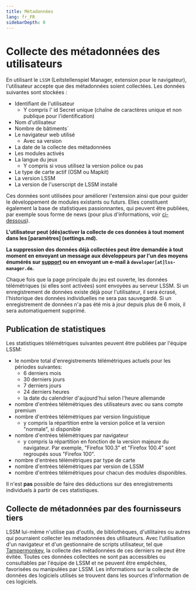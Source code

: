```yaml
---
title: Métadonnées
lang: fr_FR
sidebarDepth: 0
---
```


# Collecte des métadonnées des utilisateurs

En utilisant le `LSSM` (Leitstellenspiel Manager, extension pour le navigateur), l'utilisateur accepte que des métadonnées soient collectées. Les données suivantes sont stockées :
* Identifiant de l'utilisateur
  * Y compris l' id Secret unique (chaîne de caractères unique et non publique pour l'identification)
* Nom d'utilisateur
* Nombre de bâtiments`
* Le navigateur web utilisé
  * Avec sa version
* La date de la collecte des métadonnées
* Les modules activés
* La langue du jeux 
  *  Y compris si vous utilisez la version police ou pas
* Le type de carte actif (OSM ou Mapkit)
* La version LSSM
* La version de l'userscript de LSSM installé

Ces données sont utilisées pour améliorer l'extension ainsi que pour guider le développement de modules existants ou futurs.
Elles constituent également la base de statistiques passionnantes, qui peuvent être publiées, par exemple sous forme de news (pour plus d'informations, voir [ci-dessous](#publication-de-statistiques)).

**L'utilisateur peut (dés)activer la collecte de ces données à tout moment dans les [paramètres] (settings.md).**

**La suppression des données déjà collectées peut être demandée à tout moment en envoyant un message aux développeurs par l'un des moyens énumérés sur [support](support.md) ou en envoyant un e-mail à `developer[at]lss-manager.de`.**

Chaque fois que la page principale du jeu est ouverte, les données télémétriques (si elles sont activées) sont envoyées au serveur LSSM.
Si un enregistrement de données existe déjà pour l'utilisateur, il sera écrasé, l'historique des données individuelles ne sera pas sauvegardé.
Si un enregistrement de données n'a pas été mis à jour depuis plus de 6 mois, il sera automatiquement supprimé.

## Publication de statistiques

Les statistiques télémétriques suivantes peuvent être publiées par l'équipe LSSM:
* le nombre total d'enregistrements télémétriques actuels pour les périodes suivantes:
  * 6 derniers mois
  * 30 derniers jours
  * 7 derniers jours
  * 24 derniers heures
  * la date du calendrier d'aujourd'hui selon l'heure allemande
* nombre d'entrées télémétriques des utilisateurs avec ou sans compte premium
* nombre d'entrées télémétriques par version linguistique
  * y compris la répartition entre la version police et la version "normale", si disponible
* nombre d'entrées télémétriques par navigateur
  * y compris la répartition en fonction de la version majeure du navigateur. Par exemple, "Firefox 100.3" et "Firefox 100.4" sont regroupés sous "Firefox 100".
* nombre d'entrées télémétriques par type de carte
* nombre d'entrées télémétriques par version de LSSM
* nombre d'entrées télémétriques pour chacun des modules disponibles.

Il n'est **pas** possible de faire des déductions sur des enregistrements individuels à partir de ces statistiques.

## Collecte de métadonnées par des fournisseurs tiers

LSSM lui-même n'utilise pas d'outils, de bibliothèques, d'utilitaires ou autres qui pourraient collecter les métadonnées des utilisateurs.
Avec l'utilisation d'un navigateur et d'un gestionnaire de scripts utilisateur, tel que [Tampermonkey](https://tampermonkey.net), la collecte des métadonnées de ces derniers ne peut être évitée.
Toutes ces données collectées ne sont pas accessibles ou consultables par l'équipe de LSSM et ne peuvent être empêchées, favorisées ou manipulées par LSSM.
Les informations sur la collecte de données des logiciels utilisés se trouvent dans les sources d'information de ces logiciels.
